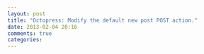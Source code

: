 ```yaml
---
layout: post
title: "Octopress: Modify the default new post POST action."
date: 2013-02-04 20:16
comments: true
categories: 
---
```

